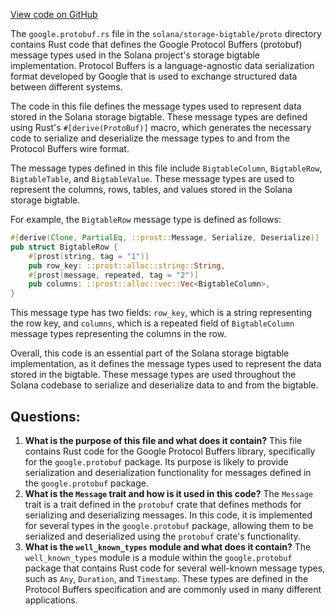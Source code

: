 [View code on GitHub](https://github.com/solana-labs/solana/blob/master/storage-bigtable/proto/google.protobuf.rs)

The `google.protobuf.rs` file in the `solana/storage-bigtable/proto` directory contains Rust code that defines the Google Protocol Buffers (protobuf) message types used in the Solana project's storage bigtable implementation. Protocol Buffers is a language-agnostic data serialization format developed by Google that is used to exchange structured data between different systems. 

The code in this file defines the message types used to represent data stored in the Solana storage bigtable. These message types are defined using Rust's `#[derive(ProtoBuf)]` macro, which generates the necessary code to serialize and deserialize the message types to and from the Protocol Buffers wire format. 

The message types defined in this file include `BigtableColumn`, `BigtableRow`, `BigtableTable`, and `BigtableValue`. These message types are used to represent the columns, rows, tables, and values stored in the Solana storage bigtable. 

For example, the `BigtableRow` message type is defined as follows:

```rust
#[derive(Clone, PartialEq, ::prost::Message, Serialize, Deserialize)]
pub struct BigtableRow {
    #[prost(string, tag = "1")]
    pub row_key: ::prost::alloc::string::String,
    #[prost(message, repeated, tag = "2")]
    pub columns: ::prost::alloc::vec::Vec<BigtableColumn>,
}
```

This message type has two fields: `row_key`, which is a string representing the row key, and `columns`, which is a repeated field of `BigtableColumn` message types representing the columns in the row. 

Overall, this code is an essential part of the Solana storage bigtable implementation, as it defines the message types used to represent the data stored in the bigtable. These message types are used throughout the Solana codebase to serialize and deserialize data to and from the bigtable.
## Questions: 
 1. **What is the purpose of this file and what does it contain?** This file contains Rust code for the Google Protocol Buffers library, specifically for the `google.protobuf` package. Its purpose is likely to provide serialization and deserialization functionality for messages defined in the `google.protobuf` package.
2. **What is the `Message` trait and how is it used in this code?** The `Message` trait is a trait defined in the `protobuf` crate that defines methods for serializing and deserializing messages. In this code, it is implemented for several types in the `google.protobuf` package, allowing them to be serialized and deserialized using the `protobuf` crate's functionality.
3. **What is the `well_known_types` module and what does it contain?** The `well_known_types` module is a module within the `google.protobuf` package that contains Rust code for several well-known message types, such as `Any`, `Duration`, and `Timestamp`. These types are defined in the Protocol Buffers specification and are commonly used in many different applications.